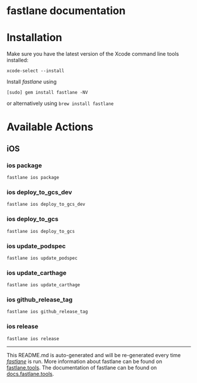 fastlane documentation
================
# Installation

Make sure you have the latest version of the Xcode command line tools installed:

```
xcode-select --install
```

Install _fastlane_ using
```
[sudo] gem install fastlane -NV
```
or alternatively using `brew install fastlane`

# Available Actions
## iOS
### ios package
```
fastlane ios package
```

### ios deploy_to_gcs_dev
```
fastlane ios deploy_to_gcs_dev
```

### ios deploy_to_gcs
```
fastlane ios deploy_to_gcs
```

### ios update_podspec
```
fastlane ios update_podspec
```

### ios update_carthage
```
fastlane ios update_carthage
```

### ios github_release_tag
```
fastlane ios github_release_tag
```

### ios release
```
fastlane ios release
```


----

This README.md is auto-generated and will be re-generated every time [_fastlane_](https://fastlane.tools) is run.
More information about fastlane can be found on [fastlane.tools](https://fastlane.tools).
The documentation of fastlane can be found on [docs.fastlane.tools](https://docs.fastlane.tools).
